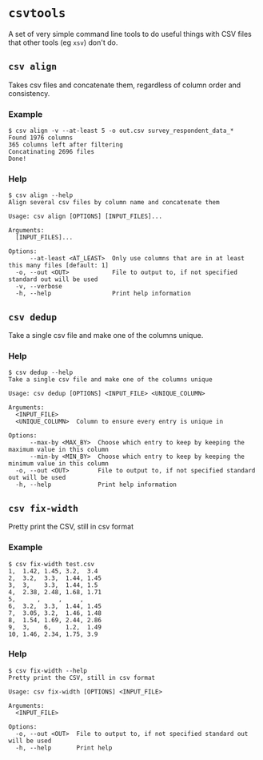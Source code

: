 `csvtools`
===

A set of very simple command line tools to do useful things with CSV files that other tools (eg `xsv`) don't do.

## `csv align`
Takes csv files and concatenate them, regardless of column order and consistency.

### Example
```
$ csv align -v --at-least 5 -o out.csv survey_respondent_data_*
Found 1976 columns
365 columns left after filtering
Concatinating 2696 files
Done!
```

### Help
```
$ csv align --help
Align several csv files by column name and concatenate them

Usage: csv align [OPTIONS] [INPUT_FILES]...

Arguments:
  [INPUT_FILES]...

Options:
      --at-least <AT_LEAST>  Only use columns that are in at least this many files [default: 1]
  -o, --out <OUT>            File to output to, if not specified standard out will be used
  -v, --verbose
  -h, --help                 Print help information
```

## `csv dedup`
Take a single csv file and make one of the columns unique.

### Help

```
$ csv dedup --help
Take a single csv file and make one of the columns unique

Usage: csv dedup [OPTIONS] <INPUT_FILE> <UNIQUE_COLUMN>

Arguments:
  <INPUT_FILE>
  <UNIQUE_COLUMN>  Column to ensure every entry is unique in

Options:
      --max-by <MAX_BY>  Choose which entry to keep by keeping the maximum value in this column
      --min-by <MIN_BY>  Choose which entry to keep by keeping the minimum value in this column
  -o, --out <OUT>        File to output to, if not specified standard out will be used
  -h, --help             Print help information
```

## `csv fix-width`
Pretty print the CSV, still in csv format

### Example
```
$ csv fix-width test.csv
1,  1.42, 1.45, 3.2,  3.4
2,  3.2,  3.3,  1.44, 1.45
3,  3,    3.3,  1.44, 1.5
4,  2.38, 2.48, 1.68, 1.71
5,      ,     ,     ,
6,  3.2,  3.3,  1.44, 1.45
7,  3.05, 3.2,  1.46, 1.48
8,  1.54, 1.69, 2.44, 2.86
9,  3,    6,    1.2,  1.49
10, 1.46, 2.34, 1.75, 3.9

```

### Help
```
$ csv fix-width --help
Pretty print the CSV, still in csv format

Usage: csv fix-width [OPTIONS] <INPUT_FILE>

Arguments:
  <INPUT_FILE>

Options:
  -o, --out <OUT>  File to output to, if not specified standard out will be used
  -h, --help       Print help

```
